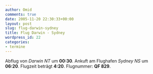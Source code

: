```yaml
---
author: Omid
comments: true
date: 2005-11-20 22:30:33+00:00
layout: post
slug: flug-darwin-sydney
title: Flug Darwin - Sydney
wordpress_id: 22
categories:
- termine
---
```


Abflug von _Darwin NT_ um **00:30**.
Ankuft am Flughafen _Sydney NS_  um **06:20**.
Flugzeit beträgt **4:20**.
Flugnummer:  **QF 829**.
